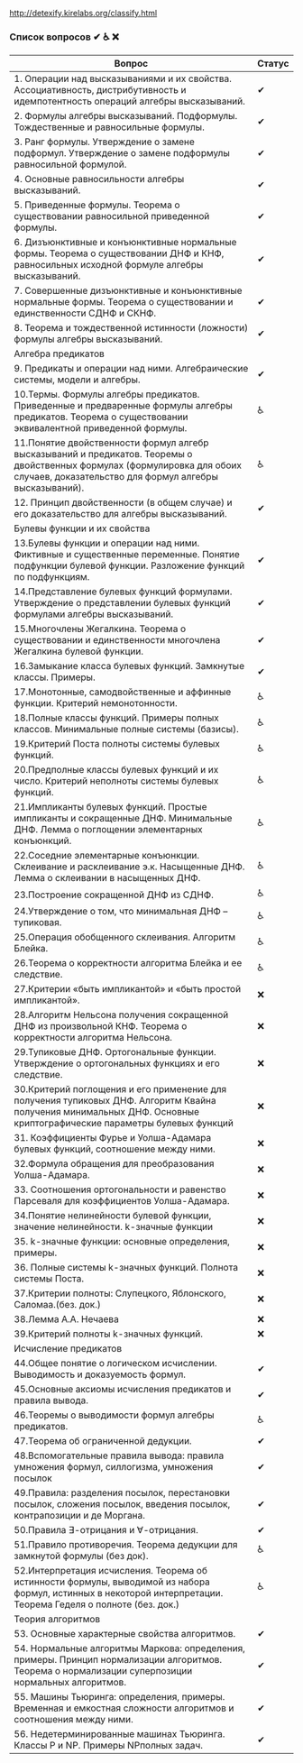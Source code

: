 http://detexify.kirelabs.org/classify.html

### Список вопросов ✔ ♿ ❌

| Вопрос                                                       | Статус |
| ------------------------------------------------------------ | ------ |
|1. Операции над высказываниями и их свойства. Ассоциативность, дистрибутивность и идемпотентность операций алгебры высказываний.                                                    |✔|
|2. Формулы алгебры высказываний. Подформулы. Тождественные и равносильные формулы.                                                                                                  |✔|
|3. Ранг формулы. Утверждение о замене подформул. Утверждение о замене подформулы равносильной формулой.                                                                             |✔|
|4. Основные равносильности алгебры высказываний.                                                                                                                                    |✔|
|5. Приведенные формулы. Теорема о существовании равносильной приведенной формулы.                                                                                                   |✔|
|6. Дизъюнктивные и конъюнктивные нормальные формы. Теорема о существовании ДНФ и КНФ, равносильных исходной формуле алгебры высказываний.                                           |✔|
|7. Совершенные дизъюнктивные и конъюнктивные нормальные формы. Теорема о существовании и единственности СДНФ и СКНФ.                                                                |✔|
|8. Теорема и тождественной истинности (ложности) формулы алгебры высказываний.                                                                                                      |✔|
|Алгебра предикатов                                                                                                                                                                  ||
|9. Предикаты и операции над ними. Алгебраические системы, модели и алгебры.                                                                                                         |✔|
|10.Термы. Формулы алгебры предикатов. Приведенные и предваренные формулы алгебры предикатов. Теорема о существовании эквивалентной приведенной формулы.                             |♿|
|11.Понятие двойственности формул алгебр высказываний и предикатов. Теоремы о двойственных формулах (формулировка для обоих случаев, доказательство для формул алгебры высказываний).|♿|
|12. Принцип двойственности (в общем случае) и его доказательство для алгебры высказываний.                                                                                          |✔|
|Булевы функции и их свойства                                                                                                                                                        ||
|13.Булевы функции и операции над ними. Фиктивные и существенные переменные. Понятие подфункции булевой функции. Разложение функций по подфункциям.                                  |✔|
|14.Представление булевых функций формулами. Утверждение о представлении булевых функций формулами алгебры высказываний.                                                             |✔|
|15.Многочлены Жегалкина. Теорема о существовании и единственности многочлена Жегалкина булевой функции.                                                                             |✔|
|16.Замыкание класса булевых функций. Замкнутые классы. Примеры.                                                                                                                     |✔|
|17.Монотонные, самодвойственные и аффинные функции. Критерий немонотонности.                                                                                                        |♿|
|18.Полные классы функций. Примеры полных классов. Минимальные полные системы (базисы).                                                                                              |♿|
|19.Критерий Поста полноты системы булевых функций.                                                                                                                                  |♿|
|20.Предполные классы булевых функций и их число. Критерий неполноты системы булевых функций.                                                                                        |♿|
|21.Импликанты булевых функций. Простые импликанты и сокращенные ДНФ. Минимальные ДНФ. Лемма о поглощении элементарных конъюнкций.                                                   |♿|
|22.Соседние элементарные конъюнкции. Склеивание и расклеивание э.к. Насыщенные ДНФ. Лемма о склеивании в насыщенных ДНФ.                                                            |♿|
|23.Построение сокращенной ДНФ из СДНФ.                                                                                                                                              |♿|
|24.Утверждение о том, что минимальная ДНФ – тупиковая.                                                                                                                              |♿|
|25.Операция обобщенного склеивания. Алгоритм Блейка.                                                                                                                                |♿|
|26.Теорема о корректности алгоритма Блейка и ее следствие.                                                                                                                          |♿|
|27.Критерии «быть импликантой» и «быть простой импликантой».                                                                                                                        |❌|
|28.Алгоритм Нельсона получения сокращенной ДНФ из произвольной КНФ. Теорема о корректности алгоритма Нельсона.                                                                      |❌|
|29.Тупиковые ДНФ. Ортогональные функции. Утверждение о ортогональных функциях и его следствие.                                                                                      |❌|
|30.Критерий поглощения и его применение для получения тупиковых ДНФ. Алгоритм Квайна получения минимальных ДНФ. Основные криптографические параметры булевых функций                |❌|
|31. Коэффициенты Фурье и Уолша-Адамара булевых функций, соотношение между ними.                                                                                                     |❌|
|32.Формула обращения для преобразования Уолша-Адамара.                                                                                                                              |❌|
|33. Соотношения ортогональности и равенство Парсеваля для коэффициентов Уолша-Адамара.                                                                                              |❌|
|34.Понятие нелинейности булевой функции, значение нелинейности. k-значные функции                                                                                                   |❌|
|35. k-значные функции: основные определения, примеры.                                                                                                                               |❌|
|36. Полные системы k-значных функций. Полнота системы Поста.                                                                                                                        |❌|
|37.Критерии полноты: Слупецкого, Яблонского, Саломаа.(без. док.)                                                                                                                    |❌|
|38.Лемма А.А. Нечаева                                                                                                                                                               |❌|
|39.Критерий полноты k-значных функций.                                                                                                                                              |❌|
|Исчисление предикатов                                                                                                                                                               ||
|44.Общее понятие о логическом исчислении. Выводимость и доказуемость формул.                                                                                                        |✔|
|45.Основные аксиомы исчисления предикатов и правила вывода.                                                                                                                         |✔|
|46.Теоремы о выводимости формул алгебры предикатов.                                                                                                                                 |♿|
|47.Теорема об ограниченной дедукции.                                                                                                                                                |✔|
|48.Вспомогательные правила вывода: правила умножения формул, силлогизма, умножения посылок                                                                                          |✔|
|49.Правила: разделения посылок, перестановки посылок, сложения посылок, введения посылок, контрапозиции и де Моргана.                                                               |✔|
|50.Правила $\exists$-отрицания и $\forall$-отрицания.                                                                                                                               |✔|
|51.Правило противоречия. Теорема дедукции для замкнутой формулы (без док).                                                                                                          |♿|
|52.Интерпретация исчисления. Теорема об истинности формулы, выводимой из набора формул, истинных в некоторой интерпретации. Теорема Геделя о полноте (без. док.)                    |♿|
|Теория алгоритмов                                                                                                                                                                   ||
|53. Основные характерные свойства алгоритмов.                                                                                                                                       |✔|
|54. Нормальные алгоритмы Маркова: определения, примеры. Принцип нормализации алгоритмов. Теорема о нормализации суперпозиции нормальных алгоритмов.                                 |✔|
|55. Машины Тьюринга: определения, примеры. Временная и емкостная сложности алгоритмов и соотношения между ними.                                                                     |✔|
|56. Недетерминированные машинах Тьюринга. Классы P и NP. Примеры NPполных задач.                                                                                                    |✔|
